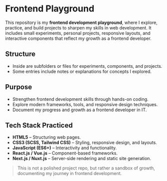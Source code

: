 # Frontend Playground  

This repository is my **frontend development playground**, where I explore, practice, and build projects to sharpen my skills in web development. It includes small experiments, personal projects, responsive layouts, and interactive components that reflect my growth as a frontend developer.

## Structure  
- Inside are subfolders or files for experiments, components, and projects.  
- Some entries include notes or explanations for concepts I explored.  

## Purpose  
- Strengthen frontend development skills through hands-on coding.  
- Explore modern frameworks, tools, and responsive design techniques.  
- Document my progress and growth as a frontend developer in IT.  

## Tech Stack Practiced  
- **HTML5** – Structuring web pages.  
- **CSS3 (SCSS, Tailwind CSS)** – Styling, responsive design, and layouts.  
- **JavaScript (ES6+)** – Interactivity and functionality.  
- **React.js / Vue.js** – Component-based frameworks.  
- **Next.js / Nuxt.js** – Server-side rendering and static site generation.  

> This is not a polished project repo, but rather a sandbox of growth, documenting my journey in frontend development.  
